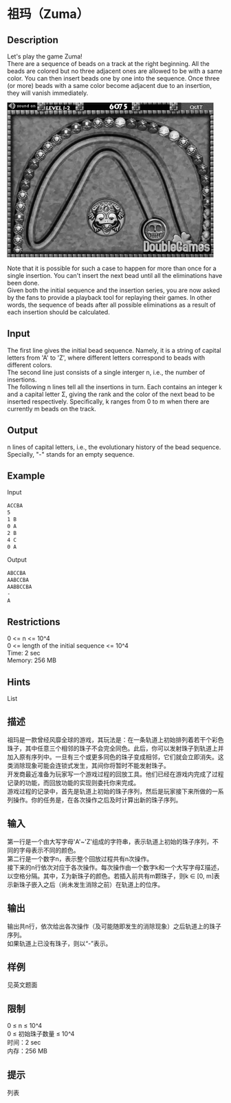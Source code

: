 # 祖玛（Zuma）
  
## Description
Let's play the game Zuma!  
There are a sequence of beads on a track at the right beginning. All the beads are colored but no three adjacent ones are allowed to be with a same color. You can then insert beads one by one into the sequence. Once three (or more) beads with a same color become adjacent due to an insertion, they will vanish immediately.  

![](/tsinghua-ds/problems/img/zuma-0.png)   
   
Note that it is possible for such a case to happen for more than once for a single insertion. You can't insert the next bead until all the eliminations have been done.  
Given both the initial sequence and the insertion series, you are now asked by the fans to provide a playback tool for replaying their games. In other words, the sequence of beads after all possible eliminations as a result of each insertion should be calculated.  

## Input
The first line gives the initial bead sequence. Namely, it is a string of capital letters from 'A' to 'Z', where different letters correspond to beads with different colors.  
The second line just consists of a single interger n, i.e., the number of insertions.   
The following n lines tell all the insertions in turn. Each contains an integer k and a capital letter Σ, giving the rank and the color of the next bead to be inserted respectively. Specifically, k ranges from 0 to m when there are currently m beads on the track.   

## Output
n lines of capital letters, i.e., the evolutionary history of the bead sequence.   
Specially, "-" stands for an empty sequence.  

## Example
Input
```
ACCBA
5
1 B
0 A
2 B
4 C
0 A
```
Output
```
ABCCBA
AABCCBA
AABBCCBA
-
A
```
   
## Restrictions
0 <= n <= 10^4  
0 <= length of the initial sequence <= 10^4  
Time: 2 sec  
Memory: 256 MB  
   
## Hints
List
  
## 描述
祖玛是一款曾经风靡全球的游戏，其玩法是：在一条轨道上初始排列着若干个彩色珠子，其中任意三个相邻的珠子不会完全同色。此后，你可以发射珠子到轨道上并加入原有序列中。一旦有三个或更多同色的珠子变成相邻，它们就会立即消失。这类消除现象可能会连锁式发生，其间你将暂时不能发射珠子。  
开发商最近准备为玩家写一个游戏过程的回放工具。他们已经在游戏内完成了过程记录的功能，而回放功能的实现则委托你来完成。  
游戏过程的记录中，首先是轨道上初始的珠子序列，然后是玩家接下来所做的一系列操作。你的任务是，在各次操作之后及时计算出新的珠子序列。  
   
## 输入
第一行是一个由大写字母'A'~'Z'组成的字符串，表示轨道上初始的珠子序列，不同的字母表示不同的颜色。  
第二行是一个数字n，表示整个回放过程共有n次操作。   
接下来的n行依次对应于各次操作。每次操作由一个数字k和一个大写字母Σ描述，以空格分隔。其中，Σ为新珠子的颜色。若插入前共有m颗珠子，则k ∈ [0, m]表示新珠子嵌入之后（尚未发生消除之前）在轨道上的位序。  

## 输出
输出共n行，依次给出各次操作（及可能随即发生的消除现象）之后轨道上的珠子序列。  
如果轨道上已没有珠子，则以“-”表示。   
   
## 样例
见英文题面

## 限制
0 ≤ n ≤ 10^4  
0 ≤ 初始珠子数量 ≤ 10^4  
时间：2 sec  
内存：256 MB   

## 提示
列表










